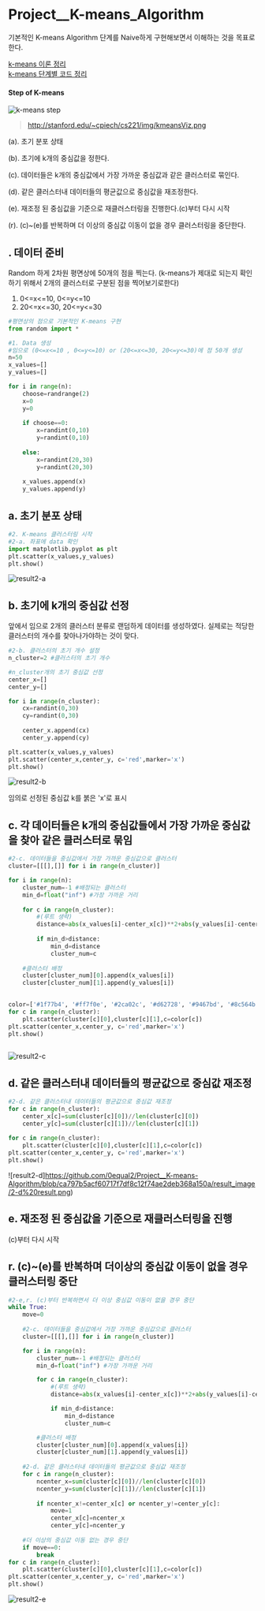 # Project__K-means_Algorithm
기본적인 K-means Algorithm 단계를 Naive하게 구현해보면서 이해하는 것을 목표로 한다. 

[k-means 이론 정리 ](https://0equal2.tistory.com/139)  
[k-means 단계별 코드 정리](https://0equal2.tistory.com/140?category=477939)

  

#### Step of K-means

![k-means step](https://github.com/0equal2/Project__K-means-Algorithm/blob/0c0c58ee8433395991c7e93c9a684149fef1a3a2/result_image/k-means%20step.png)
>http://stanford.edu/~cpiech/cs221/img/kmeansViz.png


(a). 초기 분포 상태

(b). 초기에 k개의 중심값을 정한다.

(c). 데이터들은 k개의 중심값에서 가장 가까운 중심값과 같은 클러스터로 묶인다.

(d). 같은 클러스터내 데이터들의 평균값으로 중심값을 재조정한다.

(e). 재조정 된 중심값을 기준으로 재클러스터링을 진행한다.(c)부터 다시 시작

(r). (c)~(e)를 반복하며 더 이상의 중심값 이동이 없을 경우 클러스터링을 중단한다. 




## . 데이터 준비
Random 하게 2차원 평면상에 50개의 점을 찍는다. (k-means가 제대로 되는지 확인하기 위해서 2개의 클러스터로 구분된 점을 찍어보기로한다)

1. 0<=x<=10, 0<=y<=10
2. 20<=x<=30, 20<=y<=30
  
  
```python
#평면상의 점으로 기본적인 K-means 구현
from random import *

#1. Data 생성
#임으로 (0<=x<=10 , 0<=y<=10) or (20<=x<=30, 20<=y<=30)에 점 50개 생성
n=50
x_values=[]
y_values=[]

for i in range(n):
    choose=randrange(2)
    x=0
    y=0
    
    if choose==0:
        x=randint(0,10)
        y=randint(0,10)
        
    else:
        x=randint(20,30)
        y=randint(20,30)
        
    x_values.append(x)
    y_values.append(y)

```
  
       
## a. 초기 분포 상태 
```python
#2. K-means 클러스터링 시작 
#2-a. 좌표에 data 확인
import matplotlib.pyplot as plt
plt.scatter(x_values,y_values)
plt.show()
```
  
![result2-a](https://github.com/0equal2/Project__K-means-Algorithm/blob/ca797b5acf60717f7df8c12f74ae2deb368a150a/result_image/2-a%20result.png)

  
  
  
  
## b. 초기에 k개의 중심값 선정 
앞에서 임으로 2개의 클러스터 분류로 랜덤하게 데이터를 생성하였다. 실제로는 적당한 클러스터의 개수를 찾아나가야하는 것이 맞다.
```python
#2-b. 클러스터의 초기 개수 설정
n_cluster=2 #클러스터의 초기 개수

#n_cluster개의 초기 중심값 선정
center_x=[]
center_y=[]

for i in range(n_cluster):
    cx=randint(0,30)
    cy=randint(0,30)
    
    center_x.append(cx)
    center_y.append(cy)

plt.scatter(x_values,y_values)
plt.scatter(center_x,center_y, c='red',marker='x')
plt.show()

```
  
![result2-b](https://github.com/0equal2/Project__K-means-Algorithm/blob/ca797b5acf60717f7df8c12f74ae2deb368a150a/result_image/2-b%20result.png)  
  
임의로 선정된 중심값 k를 붉은 'x'로 표시
  
  
  
## c. 각 데이터들은 k개의 중심값들에서 가장 가까운 중심값을 찾아 같은 클러스터로 묶임

```python
#2-c. 데이터들을 중심값에서 가장 가까운 중심값으로 클러스터
cluster=[[[],[]] for i in range(n_cluster)]

for i in range(n):
    cluster_num=-1 #배정되는 클러스터
    min_d=float("inf") #가장 가까운 거리
    
    for c in range(n_cluster):
        #(루트 생략)
        distance=abs(x_values[i]-center_x[c])**2+abs(y_values[i]-center_y[c])**2
        
        if min_d>distance:
            min_d=distance
            cluster_num=c
        
    #클러스터 배정
    cluster[cluster_num][0].append(x_values[i])
    cluster[cluster_num][1].append(y_values[i])

    
color=['#1f77b4', '#ff7f0e', '#2ca02c', '#d62728', '#9467bd', '#8c564b', '#e377c2', '#7f7f7f', '#bcbd22', '#17becf']    
for c in range(n_cluster):
    plt.scatter(cluster[c][0],cluster[c][1],c=color[c])
plt.scatter(center_x,center_y, c='red',marker='x')
plt.show()
    

```
![result2-c](https://github.com/0equal2/Project__K-means-Algorithm/blob/ca797b5acf60717f7df8c12f74ae2deb368a150a/result_image/2-c%20result.png)  
  
  
  
  
## d. 같은 클러스터내 데이터들의 평균값으로 중심값 재조정
```python
#2-d. 같은 클러스터내 데이터들의 평균값으로 중심값 재조정
for c in range(n_cluster):
    center_x[c]=sum(cluster[c][0])//len(cluster[c][0])
    center_y[c]=sum(cluster[c][1])//len(cluster[c][1])
    
for c in range(n_cluster):
    plt.scatter(cluster[c][0],cluster[c][1],c=color[c])
plt.scatter(center_x,center_y, c='red',marker='x')
plt.show()

```
![result2-d]https://github.com/0equal2/Project__K-means-Algorithm/blob/ca797b5acf60717f7df8c12f74ae2deb368a150a/result_image/2-d%20result.png)
  
  
  
  
## e. 재조정 된 중심값을 기준으로 재클러스터링을 진행  
(c)부터 다시 시작  

  
  
  
## r. (c)~(e)를 반복하며 더이상의 중심값 이동이 없을 경우 클러스터링 중단
```python
#2-e,r. (c)부터 반복하면서 더 이상 중심값 이동이 없을 경우 중단
while True:
    move=0
    
    #2-c. 데이터들을 중심값에서 가장 가까운 중심값으로 클러스터
    cluster=[[[],[]] for i in range(n_cluster)]

    for i in range(n):
        cluster_num=-1 #배정되는 클러스터
        min_d=float("inf") #가장 가까운 거리

        for c in range(n_cluster):
            #(루트 생략)
            distance=abs(x_values[i]-center_x[c])**2+abs(y_values[i]-center_y[c])**2

            if min_d>distance:
                min_d=distance
                cluster_num=c

        #클러스터 배정
        cluster[cluster_num][0].append(x_values[i])
        cluster[cluster_num][1].append(y_values[i])
    
    #2-d. 같은 클러스터내 데이터들의 평균값으로 중심값 재조정
    for c in range(n_cluster):
        ncenter_x=sum(cluster[c][0])//len(cluster[c][0])
        ncenter_y=sum(cluster[c][1])//len(cluster[c][1])
    
        if ncenter_x!=center_x[c] or ncenter_y!=center_y[c]:
            move=1
            center_x[c]=ncenter_x
            center_y[c]=ncenter_y
    
    #더 이상의 중심값 이동 없는 경우 중단
    if move==0:
        break
for c in range(n_cluster):
    plt.scatter(cluster[c][0],cluster[c][1],c=color[c])
plt.scatter(center_x,center_y, c='red',marker='x')
plt.show()
```
![result2-e](https://github.com/0equal2/Project__K-means-Algorithm/blob/ca797b5acf60717f7df8c12f74ae2deb368a150a/result_image/2-e%20result.png)


[//]: # (These are reference links used in the body of this note and get stripped out when the markdown processor does its job. There is no need to format nicely because it shouldn't be seen. Thanks SO - http://stackoverflow.com/questions/4823468/store-comments-in-markdown-syntax)

   [dill]: <https://github.com/joemccann/dillinger>
   [git-repo-url]: <https://github.com/joemccann/dillinger.git>
   [john gruber]: <http://daringfireball.net>
   [df1]: <http://daringfireball.net/projects/markdown/>
   [markdown-it]: <https://github.com/markdown-it/markdown-it>
   [Ace Editor]: <http://ace.ajax.org>
   [node.js]: <http://nodejs.org>
   [Twitter Bootstrap]: <http://twitter.github.com/bootstrap/>
   [jQuery]: <http://jquery.com>
   [@tjholowaychuk]: <http://twitter.com/tjholowaychuk>
   [express]: <http://expressjs.com>
   [AngularJS]: <http://angularjs.org>
   [Gulp]: <http://gulpjs.com>

   [PlDb]: <https://github.com/joemccann/dillinger/tree/master/plugins/dropbox/README.md>
   [PlGh]: <https://github.com/joemccann/dillinger/tree/master/plugins/github/README.md>
   [PlGd]: <https://github.com/joemccann/dillinger/tree/master/plugins/googledrive/README.md>
   [PlOd]: <https://github.com/joemccann/dillinger/tree/master/plugins/onedrive/README.md>
   [PlMe]: <https://github.com/joemccann/dillinger/tree/master/plugins/medium/README.md>
   [PlGa]: <https://github.com/RahulHP/dillinger/blob/master/plugins/googleanalytics/README.md>
